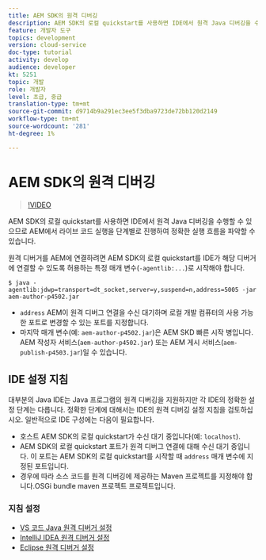 ```yaml
---
title: AEM SDK의 원격 디버깅
description: AEM SDK의 로컬 quickstart를 사용하면 IDE에서 원격 Java 디버깅을 수행할 수 있으므로 AEM에서 라이브 코드 실행을 단계별로 진행하여 정확한 실행 흐름을 파악할 수 있습니다.
feature: 개발자 도구
topics: development
version: cloud-service
doc-type: tutorial
activity: develop
audience: developer
kt: 5251
topic: 개발
role: 개발자
level: 초급, 중급
translation-type: tm+mt
source-git-commit: d9714b9a291ec3ee5f3dba9723de72bb120d2149
workflow-type: tm+mt
source-wordcount: '281'
ht-degree: 1%

---
```



# AEM SDK의 원격 디버깅

>[!VIDEO](https://video.tv.adobe.com/v/34338/?quality=12&learn=on)

AEM SDK의 로컬 quickstart를 사용하면 IDE에서 원격 Java 디버깅을 수행할 수 있으므로 AEM에서 라이브 코드 실행을 단계별로 진행하여 정확한 실행 흐름을 파악할 수 있습니다.

원격 디버거를 AEM에 연결하려면 AEM SDK의 로컬 quickstart를 IDE가 해당 디버거에 연결할 수 있도록 허용하는 특정 매개 변수(`-agentlib:...`)로 시작해야 합니다.

```
$ java -agentlib:jdwp=transport=dt_socket,server=y,suspend=n,address=5005 -jar aem-author-p4502.jar   
```

+ `address` AEM이 원격 디버그 연결을 수신 대기하며 로컬 개발 컴퓨터의 사용 가능한 포트로 변경할 수 있는 포트를 지정합니다.
+ 마지막 매개 변수(예: `aem-author-p4502.jar`)은 AEM SKD 빠른 시작 병입니다. AEM 작성자 서비스(`aem-author-p4502.jar`) 또는 AEM 게시 서비스(`aem-publish-p4503.jar`)일 수 있습니다.

## IDE 설정 지침

대부분의 Java IDE는 Java 프로그램의 원격 디버깅을 지원하지만 각 IDE의 정확한 설정 단계는 다릅니다. 정확한 단계에 대해서는 IDE의 원격 디버깅 설정 지침을 검토하십시오. 일반적으로 IDE 구성에는 다음이 필요합니다.

+ 호스트 AEM SDK의 로컬 quickstart가 수신 대기 중입니다(예: `localhost`).
+ AEM SDK의 로컬 quickstart 포트가 원격 디버그 연결에 대해 수신 대기 중입니다. 이 포트는 AEM SDK의 로컬 quickstart를 시작할 때 `address` 매개 변수에 지정된 포트입니다.
+ 경우에 따라 소스 코드를 원격 디버깅에 제공하는 Maven 프로젝트를 지정해야 합니다.OSGi bundle maven 프로젝트 프로젝트입니다.

### 지침 설정

+ [VS 코드 Java 원격 디버거 설정](https://code.visualstudio.com/docs/java/java-debugging)
+ [IntelliJ IDEA 원격 디버거 설정](https://www.jetbrains.com/help/idea/run-debug-configuration-remote-debug.html)
+ [Eclipse 원격 디버거 설정](https://javapapers.com/core-java/java-remote-debug-with-eclipse/)
